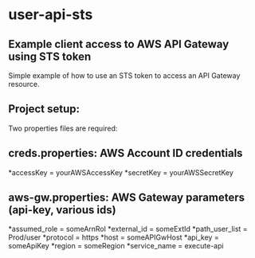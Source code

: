 # user-api-sts
## Example client access to AWS API Gateway using STS token

Simple example of how to use an STS token to access an API Gateway resource.

## Project setup:

Two properties files are required:

## creds.properties: AWS Account ID credentials
*accessKey = yourAWSAccessKey
*secretKey = yourAWSSecretKey
  
## aws-gw.properties: AWS Gateway parameters (api-key, various ids)
*assumed_role = someArnRol
*external_id = someExtId
*path_user_list = Prod/user
*protocol = https
*host = someAPIGwHost
*api_key = someApiKey
*region = someRegion
*service_name = execute-api

